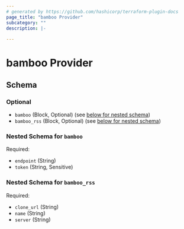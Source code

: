 ```yaml
---
# generated by https://github.com/hashicorp/terraform-plugin-docs
page_title: "bamboo Provider"
subcategory: ""
description: |-
  
---
```


# bamboo Provider





<!-- schema generated by tfplugindocs -->
## Schema

### Optional

- `bamboo` (Block, Optional) (see [below for nested schema](#nestedblock--bamboo))
- `bamboo_rss` (Block, Optional) (see [below for nested schema](#nestedblock--bamboo_rss))

<a id="nestedblock--bamboo"></a>
### Nested Schema for `bamboo`

Required:

- `endpoint` (String)
- `token` (String, Sensitive)


<a id="nestedblock--bamboo_rss"></a>
### Nested Schema for `bamboo_rss`

Required:

- `clone_url` (String)
- `name` (String)
- `server` (String)
